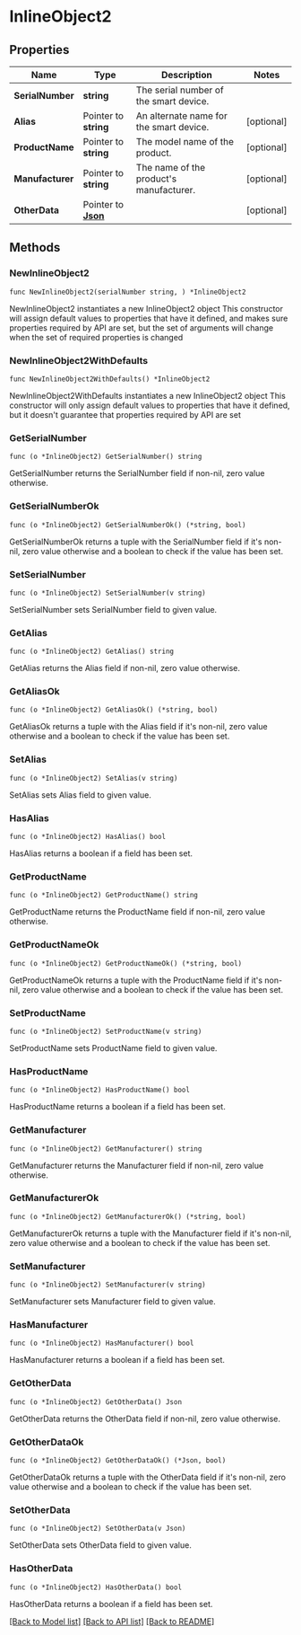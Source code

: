 # InlineObject2

## Properties

Name | Type | Description | Notes
------------ | ------------- | ------------- | -------------
**SerialNumber** | **string** | The serial number of the smart device. | 
**Alias** | Pointer to **string** | An alternate name for the smart device. | [optional] 
**ProductName** | Pointer to **string** | The model name of the product. | [optional] 
**Manufacturer** | Pointer to **string** | The name of the product&#39;s manufacturer. | [optional] 
**OtherData** | Pointer to [**Json**](json.md) |  | [optional] 

## Methods

### NewInlineObject2

`func NewInlineObject2(serialNumber string, ) *InlineObject2`

NewInlineObject2 instantiates a new InlineObject2 object
This constructor will assign default values to properties that have it defined,
and makes sure properties required by API are set, but the set of arguments
will change when the set of required properties is changed

### NewInlineObject2WithDefaults

`func NewInlineObject2WithDefaults() *InlineObject2`

NewInlineObject2WithDefaults instantiates a new InlineObject2 object
This constructor will only assign default values to properties that have it defined,
but it doesn't guarantee that properties required by API are set

### GetSerialNumber

`func (o *InlineObject2) GetSerialNumber() string`

GetSerialNumber returns the SerialNumber field if non-nil, zero value otherwise.

### GetSerialNumberOk

`func (o *InlineObject2) GetSerialNumberOk() (*string, bool)`

GetSerialNumberOk returns a tuple with the SerialNumber field if it's non-nil, zero value otherwise
and a boolean to check if the value has been set.

### SetSerialNumber

`func (o *InlineObject2) SetSerialNumber(v string)`

SetSerialNumber sets SerialNumber field to given value.


### GetAlias

`func (o *InlineObject2) GetAlias() string`

GetAlias returns the Alias field if non-nil, zero value otherwise.

### GetAliasOk

`func (o *InlineObject2) GetAliasOk() (*string, bool)`

GetAliasOk returns a tuple with the Alias field if it's non-nil, zero value otherwise
and a boolean to check if the value has been set.

### SetAlias

`func (o *InlineObject2) SetAlias(v string)`

SetAlias sets Alias field to given value.

### HasAlias

`func (o *InlineObject2) HasAlias() bool`

HasAlias returns a boolean if a field has been set.

### GetProductName

`func (o *InlineObject2) GetProductName() string`

GetProductName returns the ProductName field if non-nil, zero value otherwise.

### GetProductNameOk

`func (o *InlineObject2) GetProductNameOk() (*string, bool)`

GetProductNameOk returns a tuple with the ProductName field if it's non-nil, zero value otherwise
and a boolean to check if the value has been set.

### SetProductName

`func (o *InlineObject2) SetProductName(v string)`

SetProductName sets ProductName field to given value.

### HasProductName

`func (o *InlineObject2) HasProductName() bool`

HasProductName returns a boolean if a field has been set.

### GetManufacturer

`func (o *InlineObject2) GetManufacturer() string`

GetManufacturer returns the Manufacturer field if non-nil, zero value otherwise.

### GetManufacturerOk

`func (o *InlineObject2) GetManufacturerOk() (*string, bool)`

GetManufacturerOk returns a tuple with the Manufacturer field if it's non-nil, zero value otherwise
and a boolean to check if the value has been set.

### SetManufacturer

`func (o *InlineObject2) SetManufacturer(v string)`

SetManufacturer sets Manufacturer field to given value.

### HasManufacturer

`func (o *InlineObject2) HasManufacturer() bool`

HasManufacturer returns a boolean if a field has been set.

### GetOtherData

`func (o *InlineObject2) GetOtherData() Json`

GetOtherData returns the OtherData field if non-nil, zero value otherwise.

### GetOtherDataOk

`func (o *InlineObject2) GetOtherDataOk() (*Json, bool)`

GetOtherDataOk returns a tuple with the OtherData field if it's non-nil, zero value otherwise
and a boolean to check if the value has been set.

### SetOtherData

`func (o *InlineObject2) SetOtherData(v Json)`

SetOtherData sets OtherData field to given value.

### HasOtherData

`func (o *InlineObject2) HasOtherData() bool`

HasOtherData returns a boolean if a field has been set.


[[Back to Model list]](../README.md#documentation-for-models) [[Back to API list]](../README.md#documentation-for-api-endpoints) [[Back to README]](../README.md)


